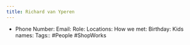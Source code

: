 ```yaml
---
title: Richard van Yperen
---
```


- Phone Number:
Email:
Role:
Locations:
How we met:
Birthday:
Kids names:
Tags:: #People #ShopWorks
